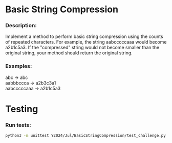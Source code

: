 # Basic String Compression

### Description:
Implement a method to perform basic string compression using the counts of repeated characters. For example, the string aabcccccaaa would become a2b1c5a3. If the "compressed" string would not become smaller than the original string, your method should return the original string.

### Examples:

abc  -> abc <br>
aabbbccca  -> a2b3c3a1 <br>
aabcccccaaa   -> a2b1c5a3 <br>

# Testing
### Run tests:
```sh
python3 -m unittest Y2024/Jul/BasicStringCompression/test_challenge.py
```

